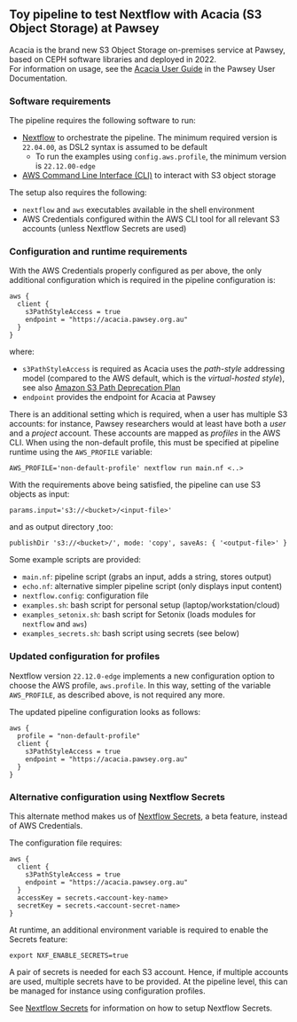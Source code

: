## Toy pipeline to test Nextflow with Acacia (S3 Object Storage) at Pawsey

Acacia is the brand new S3 Object Storage on-premises service at Pawsey, based on CEPH software libraries and deployed in 2022.  
For information on usage, see the [Acacia User Guide](https://support.pawsey.org.au/documentation/display/US/Acacia+-+User+Guide) in the Pawsey User Documentation.


### Software requirements

The pipeline requires the following software to run:
* [Nextflow](https://github.com/nextflow-io/nextflow) to orchestrate the pipeline.  The minimum required version is `22.04.00`, as DSL2 syntax is assumed to be default
  * To run the examples using `config.aws.profile`, the minimum version is `22.12.00-edge`
* [AWS Command Line Interface (CLI)](https://aws.amazon.com/cli) to interact with S3 object storage

The setup also requires the following:
* `nextflow` and `aws` executables available in the shell environment
* AWS Credentials configured within the AWS CLI tool for all relevant S3 accounts (unless Nextflow Secrets are used)


### Configuration and runtime requirements

With the AWS Credentials properly configured as per above, the only additional configuration which is required in the pipeline configuration is:

```
aws {
  client {
    s3PathStyleAccess = true
    endpoint = "https://acacia.pawsey.org.au"
  }
}
```

where:
* `s3PathStyleAccess` is required as Acacia uses the *path-style* addressing model (compared to the AWS default, which is the *virtual-hosted style*), see also [Amazon S3 Path Deprecation Plan](https://aws.amazon.com/blogs/aws/amazon-s3-path-deprecation-plan-the-rest-of-the-story/)
* `endpoint` provides the endpoint for Acacia at Pawsey

There is an additional setting which is required, when a user has multiple S3 accounts: for instance, Pawsey researchers would at least have both a *user* and a *project* account. These accounts are mapped as *profiles* in the AWS CLI.  When using the non-default profile, this must be specified at pipeline runtime using the `AWS_PROFILE` variable:

```
AWS_PROFILE='non-default-profile' nextflow run main.nf <..>
```

With the requirements above being satisfied, the pipeline can use S3 objects as input:
```
params.input='s3://<bucket>/<input-file>'
```

and as output directory ,too:
```
publishDir 's3://<bucket>/', mode: 'copy', saveAs: { '<output-file>' }
```

Some example scripts are provided:
* `main.nf`: pipeline script (grabs an input, adds a string, stores output)
* `echo.nf`: alternative simpler pipeline script (only displays input content)
* `nextflow.config`: configuration file
* `examples.sh`: bash script for personal setup (laptop/workstation/cloud)
* `examples_setonix.sh`: bash script for Setonix (loads modules for `nextflow` and `aws`)
* `examples_secrets.sh`: bash script using secrets (see below)


### Updated configuration for profiles

Nextflow version `22.12.0-edge` implements a new configuration option to choose the AWS profile, `aws.profile`.  In this way, setting of the variable `AWS_PROFILE`, as described above, is not required any more.

The updated pipeline configuration looks as follows:

```
aws {
  profile = "non-default-profile"
  client {
    s3PathStyleAccess = true
    endpoint = "https://acacia.pawsey.org.au"
  }
}
```


### Alternative configuration using Nextflow Secrets

This alternate method makes us of [Nextflow Secrets](https://nextflow.io/docs/latest/secrets.html), a beta feature, instead of AWS Credentials.

The configuration file requires:

```
aws {
  client {
    s3PathStyleAccess = true
    endpoint = "https://acacia.pawsey.org.au"
  }
  accessKey = secrets.<account-key-name>
  secretKey = secrets.<account-secret-name>
}
```

At runtime, an additional environment variable is required to enable the Secrets feature:

```
export NXF_ENABLE_SECRETS=true
```

A pair of secrets is needed for each S3 account.  Hence, if multiple accounts are used, multiple secrets have to be provided.  At the pipeline level, this can be managed for instance using configuration profiles.

See [Nextflow Secrets](https://nextflow.io/docs/latest/secrets.html) for information on how to setup Nextflow Secrets.
